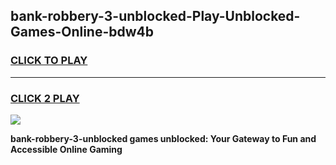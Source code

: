 
## bank-robbery-3-unblocked-Play-Unblocked-Games-Online-bdw4b
<h3>
<a href="https://premium76.site?title=bank-robbery-3-unblocked&ref=25A">CLICK TO PLAY</a></h3>
<hr>

<h3>
<a href="https://premium76.site?title=bank-robbery-3-unblocked&ref=25A">CLICK 2 PLAY</a>
  
</h3>

<a href="https://premium76.site?title=bank-robbery-3-unblocked&ref=25A"><img src="https://clearcache.store/games.png"></a>


**bank-robbery-3-unblocked games unblocked: Your Gateway to Fun and Accessible Online Gaming**
